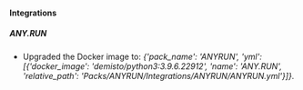 #### Integrations
##### ANY.RUN
- Upgraded the Docker image to: *{'pack_name': 'ANYRUN', 'yml': [{'docker_image': 'demisto/python3:3.9.6.22912', 'name': 'ANY.RUN', 'relative_path': 'Packs/ANYRUN/Integrations/ANYRUN/ANYRUN.yml'}]}*.
